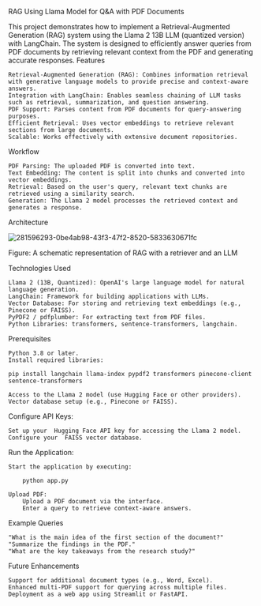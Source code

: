 RAG Using Llama Model for Q&A with PDF Documents

This project demonstrates how to implement a Retrieval-Augmented Generation (RAG) system using the Llama 2 13B LLM (quantized version) with LangChain. The system is designed to efficiently answer queries from PDF documents by retrieving relevant context from the PDF and generating accurate responses.
Features

    Retrieval-Augmented Generation (RAG): Combines information retrieval with generative language models to provide precise and context-aware answers.
    Integration with LangChain: Enables seamless chaining of LLM tasks such as retrieval, summarization, and question answering.
    PDF Support: Parses content from PDF documents for query-answering purposes.
    Efficient Retrieval: Uses vector embeddings to retrieve relevant sections from large documents.
    Scalable: Works effectively with extensive document repositories.

Workflow

    PDF Parsing: The uploaded PDF is converted into text.
    Text Embedding: The content is split into chunks and converted into vector embeddings.
    Retrieval: Based on the user's query, relevant text chunks are retrieved using a similarity search.
    Generation: The Llama 2 model processes the retrieved context and generates a response.

Architecture



![281596293-0be4ab98-43f3-47f2-8520-5833630671fc](https://github.com/user-attachments/assets/8afe6f25-9abe-4b68-90f2-148efbe2b4e6)




Figure: A schematic representation of RAG with a retriever and an LLM







Technologies Used

    Llama 2 (13B, Quantized): OpenAI's large language model for natural language generation.
    LangChain: Framework for building applications with LLMs.
    Vector Database: For storing and retrieving text embeddings (e.g., Pinecone or FAISS).
    PyPDF2 / pdfplumber: For extracting text from PDF files.
    Python Libraries: transformers, sentence-transformers, langchain.

Prerequisites

    Python 3.8 or later.
    Install required libraries:

    pip install langchain llama-index pypdf2 transformers pinecone-client sentence-transformers

    Access to the Llama 2 model (use Hugging Face or other providers).
    Vector database setup (e.g., Pinecone or FAISS).


Configure API Keys:

    Set up your  Hugging Face API key for accessing the Llama 2 model.
    Configure your  FAISS vector database.

Run the Application:

    Start the application by executing:

        python app.py

    Upload PDF:
        Upload a PDF document via the interface.
        Enter a query to retrieve context-aware answers.

Example Queries

    "What is the main idea of the first section of the document?"
    "Summarize the findings in the PDF."
    "What are the key takeaways from the research study?"

Future Enhancements

    Support for additional document types (e.g., Word, Excel).
    Enhanced multi-PDF support for querying across multiple files.
    Deployment as a web app using Streamlit or FastAPI.

